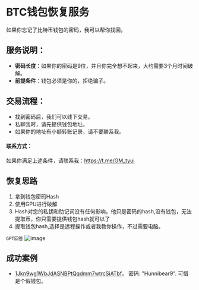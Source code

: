 # BTC钱包恢复服务

如果你忘记了比特币钱包的密码，我可以帮你找回。

## 服务说明：
- **密码长度**：如果你的密码是9位，并且你完全想不起来，大约需要3个月时间破解。
- **前提条件**：钱包必须是你的，拒绝骗子。

## 交易流程：
- 找到密码后，我们可以线下交易。
- 私聊我时，请先提供钱包地址。
- 如果你的地址有小额转账记录，请不要联系我。

#### 联系方式：
如果你满足上述条件，请联系我：https://t.me/GM_tyui

## 恢复思路

1. 拿到钱包密码Hash
2. 使用GPU进行破解
3. Hash对您的私钥和助记词没有任何影响，他只是密码的hash,没有钱包，无法提取币，你只需要提供钱包hash就可以了
4. 提取钱包hash,选择是远程操作或者我教你操作，不过需要电脑。

`GPT回答`
![image](https://github.com/user-attachments/assets/8742f159-7a19-48ac-b980-d53e2813123a)


## 成功案例

- [1Jkn9wg1WbJdASNBPtQqdmm7wtrcSiATbf](https://www.chessfaucet.com/downloads/wallet_fake_008.dat)。 密码: "Hunnibear9".
可惜是个假钱包。
















